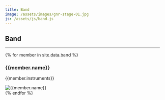 ```yaml
---
title: Band
image: /assets/images/gnr-stage-01.jpg
js: /assets/js/band.js
---
```


## Band
---

{% for member in site.data.band %}
<div class="band-member" id="{{member.id}}">
  <div class="band-member-info">
    <h3>{{member.name}}</h3>
    <p>
      {{member.instruments}}
    </p>
  </div>
  <img class="band-member-img" src="{{member.image}}" alt="{{member.name}}">
</div>
{% endfor %}
